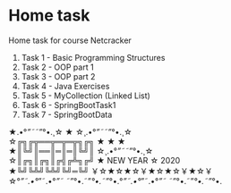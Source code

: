 # Home task
Home task for course Netcracker
1. Task 1 - Basic Programming Structures
2. Task 2 - OOP part 1
3. Task 3 - OOP part 2
4. Task 4 - Java Exercises
5. Task 5 - MyCollection (Linked List)
6. Task 6 - SpringBootTask1
7. Task 7 - SpringBootData

★.•°*”˜˜”*°•.¸☆ ★ ☆¸.•°*”˜˜”*°•.¸☆
</br>☆╔╗╔╦══╦═╦═╦╗╔╗ ★ ★ ★
</br>★║╚╝║══║═║═║╚╝║ ☆¸.•°*”˜˜”*°•.¸☆
</br>☆║╔╗║╔╗║╔╣╔╩╗╔╝ ★ NEW YEAR ☆ 2020
</br>★╚╝╚╩╝╚╩╝╚╝═╚╝ ￥☆★☆★☆￥★☆★☆￥★☆￥
</br>☆°*”˜.•°*”˜.•°*”˜ ˜”*°•.˜”*°•.˜”*°•.°*”˜.•°*”˜.•°*”˜ ˜”*°•.˜”*°•.˜”*°•.
